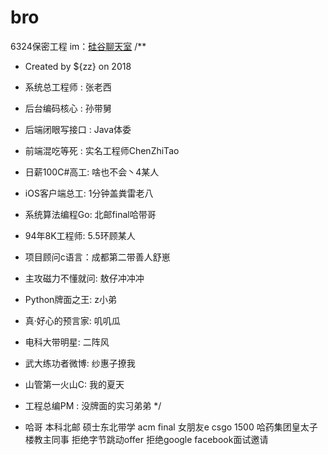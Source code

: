 # bro
6324保密工程
im：<a href="https://gitter.im/%E7%A1%85%E8%B0%B7/Lobby#">硅谷聊天室</a>
/**
 * Created by ${zz} on 2018
 * 系统总工程师 : 张老西
 * 后台编码核心 : 孙带舅
 * 后端闭眼写接口 : Java体委
 * 前端混吃等死 : 实名工程师ChenZhiTao
 * 日薪100C#高工: 啥也不会丶4某人
 * iOS客户端总工: 1分钟盖粪雷老八
 * 系统算法编程Go: 北邮final哈带哥
 * 94年8K工程师: 5.5环顾某人
 * 项目顾问c语言：成都第二带善人舒崽
 * 主攻磁力不懂就问: 敖仔冲冲冲
 * Python牌面之王: z小弟
 * 真·好心的预言家: 叽叽瓜
 * 电科大带明星: 二阵风
 * 武大练功者微博: 纱惠子撩我
 * 山管第一火山C: 我的夏天
 * 工程总编PM : 没牌面的实习弟弟
 */

* 哈哥
本科北邮
硕士东北带学
acm final
女朋友e
csgo 1500
哈药集团皇太子
楼教主同事
拒绝字节跳动offer
拒绝google facebook面试邀请
